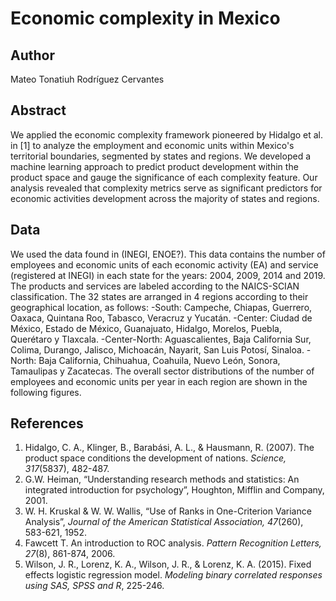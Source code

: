 # Economic complexity in Mexico

## Author
Mateo Tonatiuh Rodríguez Cervantes

## Abstract

We applied the economic complexity framework pioneered by Hidalgo et al. in [1] to analyze the employment and economic units within Mexico's territorial boundaries, segmented by states and regions. We developed a machine learning approach to predict product development within the product space and gauge the significance of each complexity feature. Our analysis revealed that complexity metrics serve as significant predictors for economic activities development across the majority of states and regions.

## Data
We used the data found in (INEGI, ENOE?). This data contains the number of employees and economic units of each economic activity (EA) and service (registered at INEGI) in each state for the years: 2004, 2009, 2014 and 2019. The products and services are labeled according to the NAICS-SCIAN classification. The 32 states are arranged in 4 regions according to their geographical location, as follows:
-South: Campeche, Chiapas, Guerrero, Oaxaca, Quintana Roo, Tabasco, Veracruz y Yucatán.
-Center: Ciudad de México, Estado de México, Guanajuato, Hidalgo, Morelos, Puebla, Querétaro y Tlaxcala.
-Center-North: Aguascalientes, Baja California Sur, Colima, Durango, Jalisco, Michoacán, Nayarit, San Luis Potosí, Sinaloa.
-North: Baja California, Chihuahua, Coahuila, Nuevo León, Sonora, Tamaulipas y Zacatecas.
The overall sector distributions of the number of employees and economic units per year in each region are shown in the following figures.


## References

1. Hidalgo, C. A., Klinger, B., Barabási, A. L., & Hausmann, R. (2007). The product space conditions the development of nations. *Science, 317*(5837), 482-487.
2. G.W. Heiman, “Understanding research methods and statistics: An integrated introduction for psychology”, Houghton, Mifflin and Company, 2001.
3. W. H. Kruskal & W. W. Wallis, “Use of Ranks in One-Criterion Variance Analysis”, *Journal of the American Statistical Association, 47*(260), 583-621, 1952.
4. Fawcett T. An introduction to ROC analysis. *Pattern Recognition Letters, 27*(8), 861-874, 2006.
5. Wilson, J. R., Lorenz, K. A., Wilson, J. R., & Lorenz, K. A. (2015). Fixed effects logistic regression model. *Modeling binary correlated responses using SAS, SPSS and R*, 225-246.
